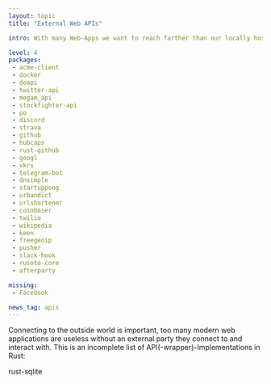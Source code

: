 ```yaml
---
layout: topic
title: "External Web APIs"

intro: With many Web-Apps we want to reach farther than our locally hosted services and reach APIs hosted by other platforms and services outside our network. While there are a number of them, many are just first version and others (like Facebook) are still absent, leaving a lot of room for improvement.

level: 4
packages:
 - acme-client
 - docker
 - doapi
 - twitter-api
 - megam_api
 - stockfighter-api
 - po
 - discord
 - strava
 - github
 - hubcaps
 - rust-github
 - googl
 - vkrs
 - telegram-bot
 - dnsimple
 - startuppong
 - urbandict
 - urlshortener
 - coinbaser
 - twilio
 - wikipedia
 - keen
 - freegeoip
 - pusher
 - slack-hook
 - rusoto-core
 - afterparty

missing:
 - Facebook

news_tag: apis
---
```


Connecting to the outside world is important, too many modern web applications are useless without an external party they connect to and interact with. This is an incomplete list of API(-wrapper)-Implementations in Rust:

rust-sqlite
